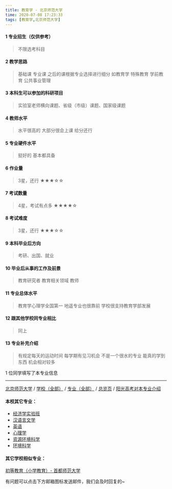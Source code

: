 ```yaml
---
title: 教育学 - 北京师范大学
time: 2020-07-08 17:23:33
tags: [教育学,北京师范大学]
---
```

#### 1 专业招生（仅供参考）  
> 不限选考科目 


#### 2 教学思路
> 基础课 专业课 之后的课根据专业选择进行细分 如教育学 特殊教育 学前教育 公共事业管理


#### 3 本科生可以参加的科研项目
> 实验室老师横向课题、省级（市级）课题、国家级课题


#### 4 教师水平
> 水平很高的 大部分很会上课 给分还行


#### 5 专业硬件水平
> 挺好的 基本都具备


#### 6 作业量
> 3星，还行
★★★☆☆


#### 7 考试数量
> 4星，考试有点多
★★★★☆


#### 8 考试难度
> 3星，还行
★★★☆☆


#### 9 本科毕业后方向
> 考研、出国、就业


#### 10 毕业后从事的工作及前景
> 教育研究者 教育相关领域 教师


#### 11 专业总体水平
> 教育学心理学全国第一 地遥专业也很靠前 学校很支持教育学部发展


#### 12 跟其他学校同专业相比
> 同上


#### 13 专业补充介绍
> 有规定每天的运动时间 每学期有见习机会 不是一个很水的专业 能真的学到东西 机会相对较多

1 位同学填写了本专业信息
***
[北京师范大学](https://univgo.github.io/2020/07/08/北京师范大学) / [学校（全部）](https://univgo.github.io/2020/07/09/学校汇总页) / [专业（全部）](https://univgo.github.io/2020/07/09/专业汇总页) / [总览页](https://univgo.github.io/2020/07/09/总览) / [阳光高考对本专业介绍](http://gaokao.chsi.com.cn/sch/zyk/view.do?schId=73394602&specId=73383287)
#### 本校其它专业：
- [经济学实验班](https://univgo.github.io/2020/07/08/经济学实验班%20-%20北京师范大学)
- [汉语言文学](https://univgo.github.io/2020/07/08/汉语言文学%20-%20北京师范大学)
- [英语](https://univgo.github.io/2020/07/08/英语%20-%20北京师范大学)
- [心理学](https://univgo.github.io/2020/07/08/心理学%20-%20北京师范大学)
- [资源环境科学](https://univgo.github.io/2020/07/08/资源环境科学%20-%20北京师范大学)
- [环境科学](https://univgo.github.io/2020/07/08/环境科学%20-%20北京师范大学)

#### 其它学校相似专业：
[初等教育（小学教育）- 首都师范大学](https://univgo.github.io/2020/07/08/初等教育（小学教育）%20-%20首都师范大学)

有问题可以点击下方邮箱图标发送邮件，我们会及时回复的~
